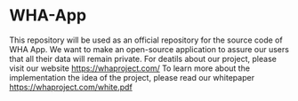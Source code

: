 # WHA-App
This repository will be used as an official repository for the source code of WHA App.
We want to make an open-source application to assure our users that all their data will remain private.
For deatils about our project, please visit our website https://whaproject.com/
To learn more about the implementation the idea of the project, please read our whitepaper https://whaproject.com/white.pdf
